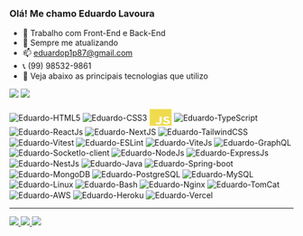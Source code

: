 ### Olá! Me chamo Eduardo Lavoura

- 🔭 Trabalho com Front-End e Back-End
- 🌱 Sempre me atualizando
- 📫 eduardop1p87@gmail.com
- 📞 (99) 98532-9861
- 📝 Veja abaixo as principais tecnologias que utilizo

<div>
  <a href="https://github.com/eduardop1p"></a>
  <img height="100em" src="https://github-readme-stats.vercel.app/api?username=eduardop1p&show_icons=true&theme=tokyonight&include_all_commits=true&count_private=true"> 
    <img height="100em" src="https://github-readme-stats.vercel.app/api/top-langs/?username=eduardop1p&layout=compact&langs_count=16&theme=tokyonight">
</div>
<br>
<div>
  <img align="center" alt="Eduardo-HTML5" height="30" width="40" src="https://cdn.jsdelivr.net/gh/devicons/devicon/icons/html5/html5-original.svg" >
  <img align="center" alt="Eduardo-CSS3" height="30" width="40" src="https://cdn.jsdelivr.net/gh/devicons/devicon/icons/css3/css3-original.svg">
  <img align="center" alt="Eduardo-JavaScript" height="30" width="40" src="https://raw.githubusercontent.com/devicons/devicon/master/icons/javascript/javascript-plain.svg">
  <img align="center" alt="Eduardo-TypeScript" height="30" width="40" src="https://cdn.jsdelivr.net/gh/devicons/devicon/icons/typescript/typescript-original.svg">
  <img align="center" alt="Eduardo-ReactJs" height="30" width="40" src="https://cdn.jsdelivr.net/gh/devicons/devicon/icons/react/react-original.svg" />
  <img align="center" alt="Eduardo-NextJS" height="30" width="40" src="https://cdn.jsdelivr.net/gh/devicons/devicon@latest/icons/nextjs/nextjs-original.svg" />
  <img align="center" alt="Eduardo-TailwindCSS" height="30" width="40" src="https://cdn.jsdelivr.net/gh/devicons/devicon/icons/tailwindcss/tailwindcss-original-wordmark.svg">
  <img align="center" alt="Eduardo-Vitest" height="30" width="40" src="https://cdn.jsdelivr.net/gh/devicons/devicon@latest/icons/vitest/vitest-original.svg">
  <img align="center" alt="Eduardo-ESLint" height="30" width="40" src="https://cdn.jsdelivr.net/gh/devicons/devicon@latest/icons/eslint/eslint-original.svg" />
  <img align="center" alt="Eduardo-ViteJs" height="30" width="40" src="https://cdn.jsdelivr.net/gh/devicons/devicon@latest/icons/vitejs/vitejs-original.svg">
  <img align="center" alt="Eduardo-GraphQL" height="30" width="40" src="https://cdn.jsdelivr.net/gh/devicons/devicon@latest/icons/graphql/graphql-plain.svg" />
  <img align="center" alt="Eduardo-SocketIo-client" height="30" width="40" src="https://cdn.jsdelivr.net/gh/devicons/devicon@latest/icons/socketio/socketio-original.svg" />
  <img align="center" alt="Eduardo-NodeJs" height="30" width="40" src="https://cdn.jsdelivr.net/gh/devicons/devicon/icons/nodejs/nodejs-original-wordmark.svg"/>
  <img align="center" alt="Eduardo-ExpressJs" height="30" width="40" src="https://cdn.jsdelivr.net/gh/devicons/devicon@latest/icons/express/express-original.svg"/>
  <img align="center" alt="Eduardo-NestJs" height="30" width="40" src="https://cdn.jsdelivr.net/gh/devicons/devicon@latest/icons/nestjs/nestjs-original-wordmark.svg"/>
  <img align="center" alt="Eduardo-Java" height="30" width="40" src="https://cdn.jsdelivr.net/gh/devicons/devicon@latest/icons/java/java-original-wordmark.svg"/>
  <img align="center" alt="Eduardo-Spring-boot" height="30" width="40" src="https://cdn.jsdelivr.net/gh/devicons/devicon@latest/icons/spring/spring-original.svg"/>

  <img align="center" alt="Eduardo-MongoDB" height="30" width="40" src="https://cdn.jsdelivr.net/gh/devicons/devicon@latest/icons/mongodb/mongodb-original.svg"/>
  <img align="center" alt="Eduardo-PostgreSQL" height="30" width="40" src="https://cdn.jsdelivr.net/gh/devicons/devicon@latest/icons/postgresql/postgresql-original.svg"/>
  <img align="center" alt="Eduardo-MySQL" height="30" width="40" src="https://cdn.jsdelivr.net/gh/devicons/devicon@latest/icons/mysql/mysql-original-wordmark.svg"/>

  <img align="center" alt="Eduardo-Linux" height="30" width="40" src="https://cdn.jsdelivr.net/gh/devicons/devicon@latest/icons/linux/linux-original.svg"/>
  <img align="center" alt="Eduardo-Bash" height="30" width="40" src="https://cdn.jsdelivr.net/gh/devicons/devicon@latest/icons/bash/bash-original.svg"/>
  <img align="center" alt="Eduardo-Nginx" height="30" width="40" src="https://cdn.jsdelivr.net/gh/devicons/devicon@latest/icons/nginx/nginx-original.svg"/>
  <img align="center" alt="Eduardo-TomCat" height="30" width="40" src="https://cdn.jsdelivr.net/gh/devicons/devicon@latest/icons/tomcat/tomcat-original-wordmark.svg"/>
  <img align="center" alt="Eduardo-AWS" height="30" width="40" src="https://cdn.jsdelivr.net/gh/devicons/devicon@latest/icons/amazonwebservices/amazonwebservices-original-wordmark.svg"/>
  <img align="center" alt="Eduardo-Heroku" height="30" width="40" src="https://cdn.jsdelivr.net/gh/devicons/devicon@latest/icons/heroku/heroku-original-wordmark.svg"/>
  <img align="center" alt="Eduardo-Vercel" height="30" width="40" src="https://cdn.jsdelivr.net/gh/devicons/devicon@latest/icons/vercel/vercel-original-wordmark.svg"/>
  
</div>
<hr>

<div>
  <a target="_blank" href="mailto:eduardop1p87@gmail.com">
    <img src="https://img.shields.io/badge/Gmail-D14836?style=for-the-badge&logo=gmail&logoColor=white">
  </a>
    <a target="_blank" href="https://www.instagram.com/yfg.eduardo/">
    <img src="https://img.shields.io/badge/Instagram-E4405F?style=for-the-badge&logo=instagram&logoColor=white">
  </a>
  <a target="_blank" href="https://www.linkedin.com/in/eduardo-oliveira-947a191b6/">
    <img src="https://img.shields.io/badge/LinkedIn-0077B5?style=for-the-badge&logo=linkedin&logoColor=white">
  </a>
</div>
